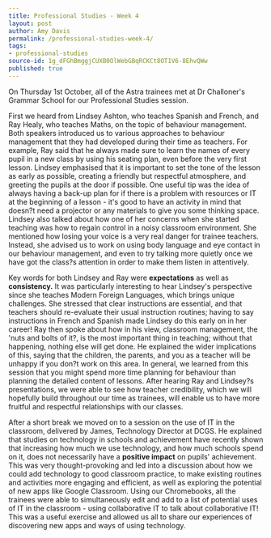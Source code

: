 ```yaml
---
title: Professional Studies - Week 4
layout: post
author: Amy Davis
permalink: /professional-studies-week-4/
tags:
- professional-studies
source-id: 1g_dFGhBmggjCUXB0OlWebGBqRCKCt8OT1V6-8EhvQWw
published: true
---
```

On Thursday 1st October, all of the Astra trainees met at Dr Challoner's Grammar School for our Professional Studies session.

First we heard from Lindsey Ashton, who teaches Spanish and French, and Ray Healy, who teaches Maths, on the topic of behaviour management. Both speakers introduced us to various approaches to behaviour management that they had developed during their time as teachers. For example, Ray said that he always made sure to learn the names of every pupil in a new class by using his seating plan, even before the very first lesson. Lindsey emphasised that it is important to set the tone of the lesson as early as possible, creating a friendly but respectful atmosphere, and greeting the pupils at the door if possible. One useful tip was the idea of always having a back-up plan for if there is a problem with resources or IT at the beginning of a lesson - it's good to have an activity in mind that doesn?t need a projector or any materials to give you some thinking space. Lindsey also talked about how one of her concerns when she started teaching was how to regain control in a noisy classroom environment. She mentioned how losing your voice is a very real danger for trainee teachers. Instead, she advised us to work on using body language and eye contact in our behaviour management, and even to try talking more quietly once we have got the class?s attention in order to make them listen in attentively.

Key words for both Lindsey and Ray were **expectations** as well as **consistency.** It was particularly interesting to hear Lindsey's perspective since she teaches Modern Foreign Languages, which brings unique challenges. She stressed that clear instructions are essential, and that teachers should re-evaluate their usual instruction routines; having to say instructions in French and Spanish made Lindsey do this early on in her career! Ray then spoke about how in his view, classroom management, the 'nuts and bolts of it?, is the most important thing in teaching; without that happening, nothing else will get done. He explained the wider implications of this, saying that the children, the parents, and you as a teacher will be unhappy if you don?t work on this area. In general, we learned from this session that you might spend more time planning for behaviour than planning the detailed content of lessons. After hearing Ray and Lindsey?s presentations, we were able to see how teacher credibility, which we will hopefully build throughout our time as trainees, will enable us to have more fruitful and respectful relationships with our classes.

After a short break we moved on to a session on the use of IT in the classroom, delivered by James, Technology Director at DCGS. He explained that studies on technology in schools and achievement have recently shown that increasing how much we use technology, and how much schools spend on it, does not necessarily have a **positive impact** on pupils' achievement. This was very thought-provoking and led into a discussion about how we could add technology to good classroom practice, to make existing routines and activities more engaging and efficient, as well as exploring the potential of new apps like Google Classroom. Using our Chromebooks, all the trainees were able to simultaneously edit and add to a list of potential uses of IT in the classroom - using collaborative IT to talk about collaborative IT! This was a useful exercise and allowed us all to share our experiences of discovering new apps and ways of using technology.

